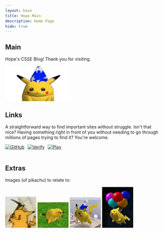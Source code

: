 ```yaml
---
layout: base
title: Hope Main
description: Home Page
hide: true
---
```


## Main 

Hope's CSSE Blog! Thank you for visiting.

<img src="./images/main/goofpikachu.png" alt="pikachu" width="200"/>

<br>

## Links 
A straightforward way to find important sites without struggle. Isn't that nice? Having something right in front of you without needing to go through millions of pages trying to find it? You're welcome.

<div style="display: flex; flex-wrap: wrap; gap: 10px;">
    <a href="https://github.com/McHopiee/HBlog">
        <img src="https://i.imgur.com/jESzgMD.png" alt="GitHub" width="120">
    </a>
    <a href="https://nighthawkcoders.github.io/portfolio_2025/devops/tools/verify">
        <img src="https://i.imgur.com/zTfErrY.png" alt="Verify" width="120">
    </a>
     <a href="https://nighthawkcoders.github.io/portfolio_2025/devops/github/pages/play">
        <img src="https://i.imgur.com/gPJvp5X.png" alt="Play" width="120">
    </a>
 </div>

<br>

## Extras 

Images (of pikachu) to relate to:

<img src="./images/main/mewhen.jpg" alt="rip" width="100"/>
<img src="./images/main/same.jpg" alt="dead" width="100"/>
<img src="./images/main/pika.jpg" alt="oop" width="100"/>
<img src="./images/main/wee.jpg" alt="balloons" width="100"/>

